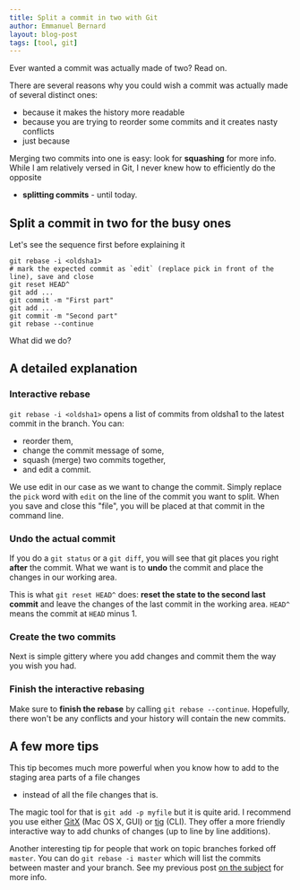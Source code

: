 ```yaml
---
title: Split a commit in two with Git
author: Emmanuel Bernard
layout: blog-post
tags: [tool, git]
---
```

Ever wanted a commit was actually made of two? Read on.

There are several reasons why you could wish a commit was actually made of several distinct ones:

* because it makes the history more readable
* because you are trying to reorder some commits and it creates nasty conflicts
* just because

Merging two commits into one is easy: look for **squashing** for more info.
While I am relatively versed in Git, I never knew how to efficiently do the opposite
- **splitting commits** - until today.

## Split a commit in two for the busy ones

Let's see the sequence first before explaining it

    git rebase -i <oldsha1>
    # mark the expected commit as `edit` (replace pick in front of the line), save and close
    git reset HEAD^
    git add ...
    git commit -m "First part"
    git add ...
    git commit -m "Second part"
    git rebase --continue

What did we do?

## A detailed explanation

### Interactive rebase

`git rebase -i <oldsha1>` opens a list of commits from oldsha1 to the latest commit in the branch.
You can:

* reorder them,
* change the commit message of some,
* squash (merge) two commits together,
* and edit a commit.

We use edit in our case as we want to change the commit.
Simply replace the `pick` word with `edit` on the line of the commit you want to split.
When you save and close this "file",
you will be placed at that commit in the command line.

### Undo the actual commit

If you do a `git status` or a `git diff`,
you will see that git places you right **after** the commit.
What we want is to **undo** the commit
and place the changes in our working area.

This is what `git reset HEAD^` does: **reset the state to the second last commit**
and leave the changes of the last commit in the working area.
`HEAD^` means the commit at `HEAD` minus 1.

### Create the two commits

Next is simple gittery where you add changes and commit them the way you wish you had.

### Finish the interactive rebasing

Make sure to **finish the rebase** by calling `git rebase --continue`.
Hopefully, there won't be any conflicts and your history will contain the new commits.

## A few more tips

This tip becomes much more powerful
when you know how to add to the staging area parts of a file changes
- instead of all the file changes that is.

The magic tool for that is `git add -p myfile` but it is quite arid.
I recommend you use either [GitX](http://gitx.frim.nl) (Mac OS X, GUI)
or [tig](http://jonas.nitro.dk/tig/) (CLI).
They offer a more friendly interactive way to add chunks of changes (up to line by line additions).

Another interesting tip for people that work on topic branches forked off `master`.
You can do `git rebase -i master` which will list the commits between master and your branch.
See my previous post [on the subject](/blog/2012/05/15/pro-tip-git-rebase/)
for more info.
